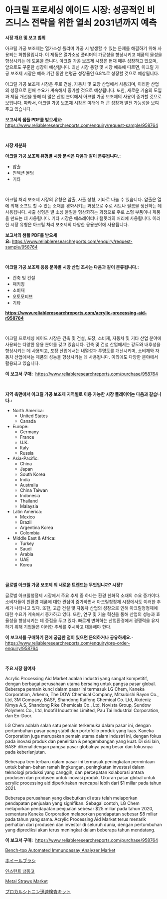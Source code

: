 <p><h1>아크릴 프로세싱 에이드 시장: 성공적인 비즈니스 전략을 위한 열쇠 2031년까지 예측</h1></p><p><strong>시장 개요 및 보고 범위</strong></p>
<p><p>아크릴 가공 보조제는 열가소성 폴리머 가공 시 발생할 수 있는 문제를 해결하기 위해 사용되는 화합물입니다. 이 제품은 열가소성 폴리머의 가공성을 향상시키고 제품의 물성을 향상시키는 데 도움을 줍니다. 아크릴 가공 보조제 시장은 현재 매우 성장하고 있으며, 앞으로도 꾸준한 성장이 예상됩니다. 최신 시장 동향 및 시장 예측에 따르면, 아크릴 가공 보조제 시장은 예측 기간 동안 연평균 성장율인 6.8%로 성장할 것으로 예상됩니다.</p><p>아크릴 가공 보조제 시장은 주로 건설, 자동차 및 포장 산업에서 사용되며, 이러한 산업의 성장으로 인해 수요가 계속해서 증가할 것으로 예상됩니다. 또한, 새로운 기술의 도입과 제품 개선을 통해 더 많은 산업 분야에서 아크릴 가공 보조제의 사용이 증가할 것으로 보입니다. 따라서, 아크릴 가공 보조제 시장은 미래에 더 큰 성장과 발전 가능성을 보여주고 있습니다.</p></p>
<p><strong>보고서의 샘플 PDF를 받으세요:</strong> <a href="https://www.reliableresearchreports.com/enquiry/request-sample/958764">https://www.reliableresearchreports.com/enquiry/request-sample/958764</a></p>
<p>&nbsp;</p>
<p><strong>시장 세분화</strong></p>
<p><strong>아크릴 가공 보조제 유형별 시장 분석은 다음과 같이 분류됩니다.:</strong></p>
<p><ul><li>압출</li><li>인젝션 몰딩</li><li>기타</li></ul></p>
<p>&nbsp;</p>
<p><p>아크릴 처리 보조제 시장의 유형은 압출, 사출 성형, 기타로 나눌 수 있습니다. 압출은 열에 의해 소프트 할 수 있는 소재를 경화시키는 과정으로 주로 시트나 필름을 생산하는 데 사용됩니다. 사출 성형은 열 소성 물질을 형상화하는 과정으로 주로 소형 부품이나 제품을 만드는 데 사용됩니다. 기타 시장은 애쓰레이터나 캘릿러의 처리에 사용됩니다. 이러한 시장 유형은 아크릴 처리 보조제의 다양한 응용분야에 사용됩니다.</p></p>
<p><strong>보고서의 샘플 PDF를 받으세요:</strong>&nbsp;<a href="https://www.reliableresearchreports.com/enquiry/request-sample/958764">https://www.reliableresearchreports.com/enquiry/request-sample/958764</a></p>
<p>&nbsp;</p>
<p><strong> 아크릴 가공 보조제 응용 분야별 시장 산업 조사는 다음과 같이 분류됩니다.:</strong></p>
<p><ul><li>건축 및 건설</li><li>패키징</li><li>소비재</li><li>오토모티브</li><li>기타</li></ul></p>
<p><strong><a href="https://www.reliableresearchreports.com/acrylic-processing-aid-r958764">https://www.reliableresearchreports.com/acrylic-processing-aid-r958764</a></strong></p>
<p>&nbsp;</p>
<p><p>아크릴 프로세싱 에이드 시장은 건축 및 건설, 포장, 소비재, 자동차 및 기타 산업 분야에 사용되는 다양한 응용 분야를 갖고 있습니다. 건축 및 건설 산업에서는 강도와 내후성을 향상시키는 데 사용되고, 포장 산업에서는 내열성과 투명도를 개선시키며, 소비재와 자동차 산업에서는 제품의 성능을 향상시키는 데 사용됩니다. 이외에도 다양한 분야에서 활용되고 있습니다.</p></p>
<p><strong>이 보고서 구매:</strong>&nbsp; <a href="https://www.reliableresearchreports.com/purchase/958764">https://www.reliableresearchreports.com/purchase/958764</a></p>
<p>&nbsp;</p>
<p><strong>지역 측면에서 아크릴 가공 보조제 지역별로 이용 가능한 시장 플레이어는 다음과 같습니다.:</strong></p>
<p><ul>
    <li>
        North America:
        <ul>
            <li>United States</li>
            <li>Canada</li>
        </ul>
    </li>
    <li>
        Europe:
        <ul>
            <li>Germany</li>
            <li>France</li>
            <li>U.K.</li>
            <li>Italy</li>
            <li>Russia</li>
        </ul>
    </li>
    <li>
        Asia-Pacific:
        <ul>
            <li>China</li>
            <li>Japan</li>
            <li>South Korea</li>
            <li>India</li>
            <li>Australia</li>
            <li>China Taiwan</li>
            <li>Indonesia</li>
            <li>Thailand</li>
            <li>Malaysia</li>
        </ul>
    </li>
    <li>
        Latin America:
        <ul>
            <li>Mexico</li>
            <li>Brazil</li>
            <li>Argentina Korea</li>
            <li>Colombia</li>
        </ul>
    </li>
    <li>
        Middle East & Africa:
        <ul>
            <li>Turkey</li>
            <li>Saudi</li>
            <li>Arabia</li>
            <li>UAE</li>
            <li>Korea</li>
        </ul>
    </li>
    </ul></p>
<p>&nbsp;</p>
<p><strong>글로벌 아크릴 가공 보조제 의 새로운 트렌드는 무엇입니까? 시장?</strong></p>
<p><p>글로벌 아크릴청정제 시장에서 주요 추세 중 하나는 환경 친화적 소재의 수요 증가이다. 소비자들이 친환경 제품에 대한 관심이 증가하면서 아크릴청정제 시장에서도 이러한 추세가 나타나고 있다. 또한, 고급 건설 및 자동차 산업의 성장으로 인해 아크릴청정제에 대한 수요가 계속해서 증가하고 있다. 또한, 연구 및 기술 혁신을 통해 산업의 성능과 효율성을 향상시키는 데 중점을 두고 있다. 빠르게 변화하는 산업환경에서 경쟁력을 유지하기 위해 기업들은 이러한 추세를 주시하고 대응해야 한다.</p></p>
<p><strong>이 보고서를 구매하기 전에 궁금한 점이 있으면 문의하거나 공유하세요.</strong>- <a href="https://www.reliableresearchreports.com/enquiry/pre-order-enquiry/958764">https://www.reliableresearchreports.com/enquiry/pre-order-enquiry/958764</a></p>
<p>&nbsp;</p>
<p><strong>주요 시장 참여자</strong></p>
<p><p>Acrylic Processing Aid Market adalah industri yang sangat kompetitif, dengan berbagai perusahaan utama bersaing untuk pangsa pasar global. Beberapa pemain kunci dalam pasar ini termasuk LG Chem, Kaneka Corporation, Arkema, The DOW Chemical Company, Mitsubishi Rayon Co., Ltd, 3M Company, BASF, Shandong Ruifeng Chemical Co. Ltd, Akdeniz Kimya A.S, Shandong Rike Chemicals Co., Ltd, Novista Group, Sundow Polymers Co., Ltd, Indofil Industries Limited, Pau Tai Industrial Corporation, dan En-Door.</p><p>LG Chem adalah salah satu pemain terkemuka dalam pasar ini, dengan pertumbuhan pasar yang stabil dan portofolio produk yang luas. Kaneka Corporation juga merupakan pemain utama dalam industri ini, dengan fokus pada inovasi produk dan penelitian & pengembangan yang kuat. Di sisi lain, BASF dikenal dengan pangsa pasar globalnya yang besar dan fokusnya pada keberlanjutan.</p><p>Beberapa tren terbaru dalam pasar ini termasuk peningkatan permintaan untuk bahan-bahan ramah lingkungan, peningkatan investasi dalam teknologi produksi yang canggih, dan percepatan kolaborasi antara produsen dan produsen untuk inovasi produk. Ukuran pasar global untuk acrylic processing aid diperkirakan mencapai lebih dari $1 miliar pada tahun 2021.</p><p>Beberapa perusahaan yang disebutkan di atas telah melaporkan pendapatan penjualan yang signifikan. Sebagai contoh, LG Chem melaporkan pendapatan penjualan sebesar $25 miliar pada tahun 2020, sementara Kaneka Corporation melaporkan pendapatan sebesar $8 miliar pada tahun yang sama. Acrylic Processing Aid Market terus menarik perhatian dari produsen dan investor di seluruh dunia, dengan pertumbuhan yang diprediksi akan terus meningkat dalam beberapa tahun mendatang.</p></p>
<p><strong>이 보고서 구매:</strong>&nbsp;&nbsp;<a href="https://www.reliableresearchreports.com/purchase/958764">https://www.reliableresearchreports.com/purchase/958764</a></p>
<p><p><a href="https://github.com/sonuprakash1/Market-Research-Report-List-2/blob/main/bench-top-automated-immunoassay-analyzer-market.md">Bench-top Automated Immunoassay Analyzer Market</a></p><p><a href="https://github.com/xnljig2898992/Market-Research-Report-List-1/blob/main/979854024356.md">ホイールブラシ</a></p><p><a href="https://github.com/vsn7qpua81q/Market-Research-Report-List-1/blob/main/972145622329.md">인스턴트 냉동고</a></p><p><a href="https://issuu.com/reportprime-2/docs/metal-straws-market-size-2030.pptx">Metal Straws Market</a></p><p><a href="https://github.com/adcxff01450218/Market-Research-Report-List-1/blob/main/297008624357.md">プロカルシトニン迅速検査キット</a></p></p>